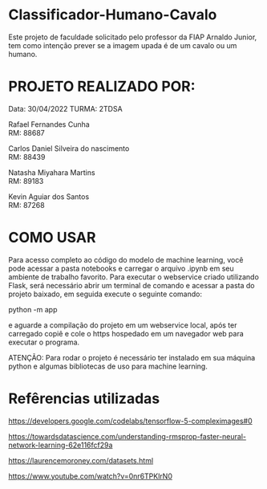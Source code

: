 # Classificador-Humano-Cavalo
Este projeto de faculdade solicitado pelo professor da FIAP Arnaldo Junior, tem como intenção prever se a imagem upada é de um cavalo ou um humano.

# PROJETO REALIZADO POR:
Data: 30/04/2022
TURMA: 2TDSA

Rafael Fernandes Cunha		
RM: 88687

Carlos Daniel Silveira do nascimento				
RM: 88439

Natasha Miyahara Martins	
RM: 89183

Kevin Aguiar dos Santos		
RM: 87268

# COMO USAR

Para acesso completo ao código do modelo de machine learning, você pode acessar a pasta notebooks e carregar o arquivo .ipynb em seu ambiente de trabalho favorito.
Para executar o webservice criado utilizando Flask, será necessário abrir um terminal de comando e acessar a pasta do projeto baixado, em seguida execute o seguinte comando:

python -m app

e aguarde a compilação do projeto em um webservice local, após ter carregado copiê e cole o https hospedado em um navegador web para executar o programa.

ATENÇÃO: Para rodar o projeto é necessário ter instalado em sua máquina python e algumas bibliotecas de uso para machine learning.

# Refêrencias utilizadas

https://developers.google.com/codelabs/tensorflow-5-compleximages#0

https://towardsdatascience.com/understanding-rmsprop-faster-neural-network-learning-62e116fcf29a

https://laurencemoroney.com/datasets.html

https://www.youtube.com/watch?v=0nr6TPKlrN0
